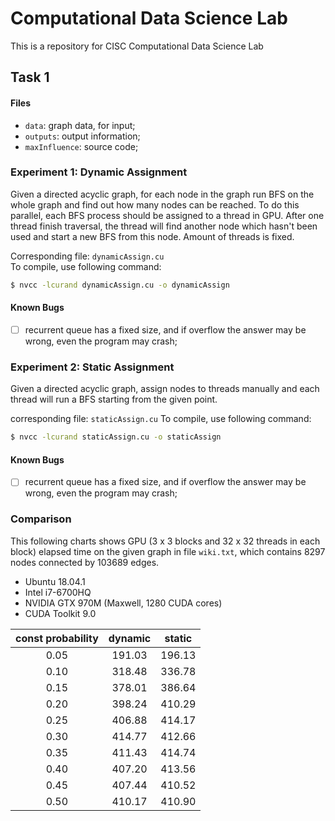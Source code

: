 # Computational Data Science Lab

This is a repository for CISC Computational Data Science Lab

## Task 1

#### Files

- `data`: graph data, for input;  
- `outputs`: output information;  
- `maxInfluence`: source code;

### Experiment 1: Dynamic Assignment

Given a directed acyclic graph, for each node in the graph run BFS on the whole graph and find out how many nodes can be reached. To do this parallel, each BFS process should be assigned to a thread in GPU. After one thread finish traversal, the thread will find another node which hasn't been used and start a new BFS from this node. Amount of threads is fixed.

Corresponding file: `dynamicAssign.cu`  
To compile, use following command:

```bash
$ nvcc -lcurand dynamicAssign.cu -o dynamicAssign
```

#### Known Bugs

- [ ] recurrent queue has a fixed size, and if overflow the answer may be wrong, even the program may crash;  

### Experiment 2: Static Assignment

Given a directed acyclic graph, assign nodes to threads manually and each thread will run a BFS starting from the given point.

corresponding file: `staticAssign.cu`
To compile, use following command:

```bash
$ nvcc -lcurand staticAssign.cu -o staticAssign
```

#### Known Bugs

- [ ] recurrent queue has a fixed size, and if overflow the answer may be wrong, even the program may crash;  

### Comparison

This following charts shows GPU (3 x 3 blocks and 32 x 32 threads in each block) elapsed time on the given graph in file `wiki.txt`, which contains 8297 nodes connected by 103689 edges.

- Ubuntu 18.04.1  
- Intel i7-6700HQ  
- NVIDIA GTX 970M (Maxwell, 1280 CUDA cores)  
- CUDA Toolkit 9.0

|const probability|dynamic|static|
|:-:|:-:|:-:|
|0.05|191.03|196.13|
|0.10|318.48|336.78|
|0.15|378.01|386.64|
|0.20|398.24|410.29|
|0.25|406.88|414.17|
|0.30|414.77|412.66|
|0.35|411.43|414.74|
|0.40|407.20|413.56|
|0.45|407.44|410.52|
|0.50|410.17|410.90|
